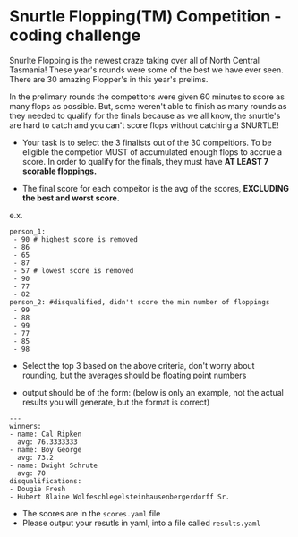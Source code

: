 

Snurtle Flopping(TM) Competition - coding challenge
=========

Snurlte Flopping is the newest craze taking over all of North Central Tasmania!  These year's rounds were some of the best
we have ever seen. There are 30 amazing Flopper's in this year's prelims.

In the prelimary rounds the competitors were given 60 minutes to score as many flops as possible.  But, some weren't able
to finish as many rounds as they needed to qualify for the finals because as we all know, the snurtle's are hard to catch 
and you can't score flops without catching a SNURTLE!


* Your task is to select the 3 finalists out of the 30 compeitiors.  To be eligible the competior MUST of accumulated enough
flops to accrue a score.  In order to qualify for the finals, they must have **AT LEAST 7 scorable floppings.**

* The final score for each compeitor is the avg of the scores, **EXCLUDING the best and worst score.**

e.x.
```
person_1:
 - 90 # highest score is removed
 - 86
 - 65 
 - 87
 - 57 # lowest score is removed
 - 90
 - 77
 - 82
person_2: #disqualified, didn't score the min number of floppings
 - 99
 - 88
 - 99
 - 77
 - 85
 - 98
```

* Select the top 3 based on the above criteria, don't worry about rounding, but the averages should be floating point numbers

* output should be of the form: (below is only an example, not the actual results you will generate, but the format is correct)
```
---
winners:
- name: Cal Ripken
  avg: 76.3333333
- name: Boy George
  avg: 73.2
- name: Dwight Schrute
  avg: 70
disqualifications:
- Dougie Fresh
- Hubert Blaine Wolfeschlegelsteinhausenbergerdorff Sr.
```

* The scores are in the `scores.yaml` file
* Please output your resutls in yaml, into a file called `results.yaml`

